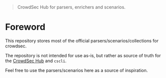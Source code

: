 
> CrowdSec Hub for parsers, enrichers and scenarios.

# Foreword

This repository stores most of the official parsers/scenarios/collections for crowdsec.

The repository is not intended for use as-is, but rather as source of truth for the [CrowdSec Hub](https://hub.crowdsec.net/) and `cscli`.

Feel free to use the parsers/scenarios here as a source of inspiration.




